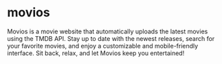 # movios
Movios is a movie website that automatically uploads the latest movies using the TMDB API. Stay up to date with the newest releases, search for your favorite movies, and enjoy a customizable and mobile-friendly interface. Sit back, relax, and let Movios keep you entertained!
